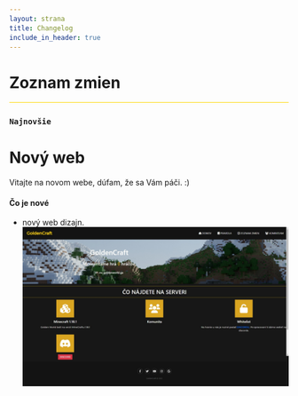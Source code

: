 ```yaml
---
layout: strana
title: Changelog
include_in_header: true
---
```

<h1 class="text-center"><i class="fas fa-sticky-note"></i> Zoznam zmien</h1>
<hr style="background-color: gold;">

### `Najnovšie`
# **Nový web**
Vitajte na novom webe, dúfam, že sa Vám páči. :)

#### Čo je nové
- nový web dizajn.
![Nový web dizajn](/aplikacia/obrazky/novy-web.jpeg)

<br>

